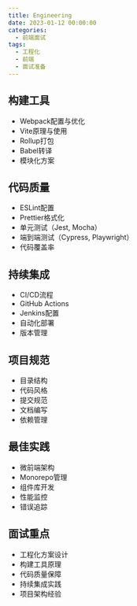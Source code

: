 ```yaml
---
title: Engineering
date: 2023-01-12 00:00:00
categories:
  - 前端面试
tags: 
  - 工程化
  - 前端
  - 面试准备
---
```



## 构建工具
- Webpack配置与优化
- Vite原理与使用
- Rollup打包
- Babel转译
- 模块化方案

## 代码质量
- ESLint配置
- Prettier格式化
- 单元测试（Jest, Mocha）
- 端到端测试（Cypress, Playwright）
- 代码覆盖率

## 持续集成
- CI/CD流程
- GitHub Actions
- Jenkins配置
- 自动化部署
- 版本管理

## 项目规范
- 目录结构
- 代码风格
- 提交规范
- 文档编写
- 依赖管理

## 最佳实践
- 微前端架构
- Monorepo管理
- 组件库开发
- 性能监控
- 错误追踪

## 面试重点
- 工程化方案设计
- 构建工具原理
- 代码质量保障
- 持续集成实践
- 项目架构经验
